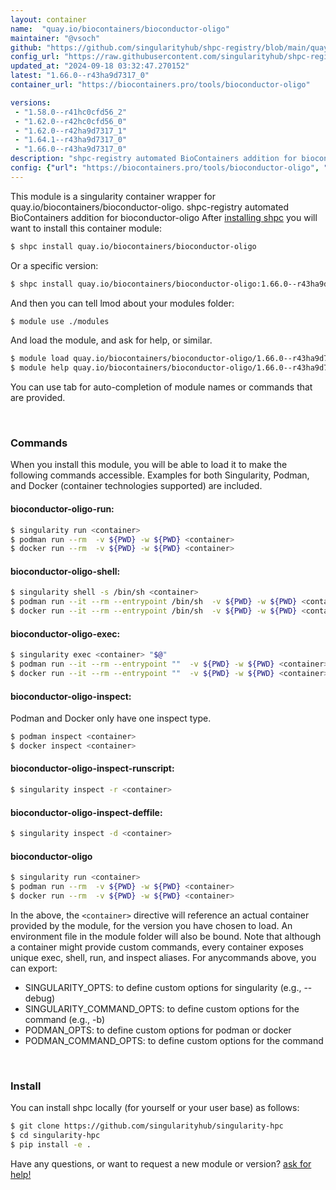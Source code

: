 ```yaml
---
layout: container
name:  "quay.io/biocontainers/bioconductor-oligo"
maintainer: "@vsoch"
github: "https://github.com/singularityhub/shpc-registry/blob/main/quay.io/biocontainers/bioconductor-oligo/container.yaml"
config_url: "https://raw.githubusercontent.com/singularityhub/shpc-registry/main/quay.io/biocontainers/bioconductor-oligo/container.yaml"
updated_at: "2024-09-18 03:32:47.270152"
latest: "1.66.0--r43ha9d7317_0"
container_url: "https://biocontainers.pro/tools/bioconductor-oligo"

versions:
 - "1.58.0--r41hc0cfd56_2"
 - "1.62.0--r42hc0cfd56_0"
 - "1.62.0--r42ha9d7317_1"
 - "1.64.1--r43ha9d7317_0"
 - "1.66.0--r43ha9d7317_0"
description: "shpc-registry automated BioContainers addition for bioconductor-oligo"
config: {"url": "https://biocontainers.pro/tools/bioconductor-oligo", "maintainer": "@vsoch", "description": "shpc-registry automated BioContainers addition for bioconductor-oligo", "latest": {"1.66.0--r43ha9d7317_0": "sha256:53877d8a3c97b493de32af5f87ecd0e56eead8a93edba85b2ea9dc4e8cad2841"}, "tags": {"1.58.0--r41hc0cfd56_2": "sha256:16cbc6cd7914d0b9e33c3de46e849cd37a6d1fe28f7f563d87ea7e211170be40", "1.62.0--r42hc0cfd56_0": "sha256:2f368d7d2c8c62ca2442be07f61ca9fa5aa346a8757799fe9abe0a5f451ddb76", "1.62.0--r42ha9d7317_1": "sha256:beabac364a6fb0994141f72db4e4ee129ebece1526ea8af646046ee2690d9413", "1.64.1--r43ha9d7317_0": "sha256:e1925e75e0bd19393acfa8caedecc39b91cdfefcce14ab3c8bdf7093857debfb", "1.66.0--r43ha9d7317_0": "sha256:53877d8a3c97b493de32af5f87ecd0e56eead8a93edba85b2ea9dc4e8cad2841"}, "docker": "quay.io/biocontainers/bioconductor-oligo"}
---
```


This module is a singularity container wrapper for quay.io/biocontainers/bioconductor-oligo.
shpc-registry automated BioContainers addition for bioconductor-oligo
After [installing shpc](#install) you will want to install this container module:


```bash
$ shpc install quay.io/biocontainers/bioconductor-oligo
```

Or a specific version:

```bash
$ shpc install quay.io/biocontainers/bioconductor-oligo:1.66.0--r43ha9d7317_0
```

And then you can tell lmod about your modules folder:

```bash
$ module use ./modules
```

And load the module, and ask for help, or similar.

```bash
$ module load quay.io/biocontainers/bioconductor-oligo/1.66.0--r43ha9d7317_0
$ module help quay.io/biocontainers/bioconductor-oligo/1.66.0--r43ha9d7317_0
```

You can use tab for auto-completion of module names or commands that are provided.

<br>

### Commands

When you install this module, you will be able to load it to make the following commands accessible.
Examples for both Singularity, Podman, and Docker (container technologies supported) are included.

#### bioconductor-oligo-run:

```bash
$ singularity run <container>
$ podman run --rm  -v ${PWD} -w ${PWD} <container>
$ docker run --rm  -v ${PWD} -w ${PWD} <container>
```

#### bioconductor-oligo-shell:

```bash
$ singularity shell -s /bin/sh <container>
$ podman run --it --rm --entrypoint /bin/sh  -v ${PWD} -w ${PWD} <container>
$ docker run --it --rm --entrypoint /bin/sh  -v ${PWD} -w ${PWD} <container>
```

#### bioconductor-oligo-exec:

```bash
$ singularity exec <container> "$@"
$ podman run --it --rm --entrypoint ""  -v ${PWD} -w ${PWD} <container> "$@"
$ docker run --it --rm --entrypoint ""  -v ${PWD} -w ${PWD} <container> "$@"
```

#### bioconductor-oligo-inspect:

Podman and Docker only have one inspect type.

```bash
$ podman inspect <container>
$ docker inspect <container>
```

#### bioconductor-oligo-inspect-runscript:

```bash
$ singularity inspect -r <container>
```

#### bioconductor-oligo-inspect-deffile:

```bash
$ singularity inspect -d <container>
```



#### bioconductor-oligo

```bash
$ singularity run <container>
$ podman run --rm  -v ${PWD} -w ${PWD} <container>
$ docker run --rm  -v ${PWD} -w ${PWD} <container>
```


In the above, the `<container>` directive will reference an actual container provided
by the module, for the version you have chosen to load. An environment file in the
module folder will also be bound. Note that although a container
might provide custom commands, every container exposes unique exec, shell, run, and
inspect aliases. For anycommands above, you can export:

 - SINGULARITY_OPTS: to define custom options for singularity (e.g., --debug)
 - SINGULARITY_COMMAND_OPTS: to define custom options for the command (e.g., -b)
 - PODMAN_OPTS: to define custom options for podman or docker
 - PODMAN_COMMAND_OPTS: to define custom options for the command

<br>

### Install

You can install shpc locally (for yourself or your user base) as follows:

```bash
$ git clone https://github.com/singularityhub/singularity-hpc
$ cd singularity-hpc
$ pip install -e .
```

Have any questions, or want to request a new module or version? [ask for help!](https://github.com/singularityhub/singularity-hpc/issues)